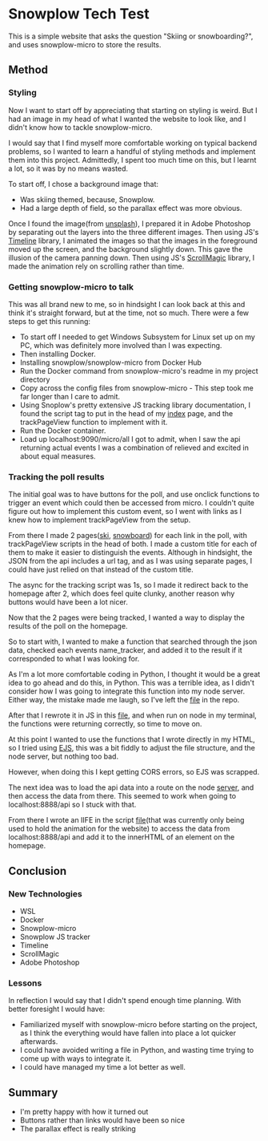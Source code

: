 # Snowplow Tech Test

This is a simple website that asks the question "Skiing or snowboarding?", and uses snowplow-micro to store the results.

## Method

### Styling

Now I want to start off by appreciating that starting on styling is weird. But I had an image in my head of what I wanted the website to look like, and I didn't know how to tackle snowplow-micro.

I would say that I find myself more comfortable working on typical backend problems, so I wanted to learn a handful of styling methods and implement them into this project. Admittedly, I spent too much time on this, but I learnt a lot, so it was by no means wasted.

To start off, I chose a background image that:

- Was skiing themed, because, Snowplow.
- Had a large depth of field, so the parallax effect was more obvious.

Once I found the image(from [unsplash](https://unsplash.com/photos/2Gs29PjkAA4)), I prepared it in Adobe Photoshop by separating out the layers into the three different images. Then using JS's [Timeline](https://greensock.com/docs/v2/TimelineMax) library, I animated the images so that the images in the foreground moved up the screen, and the background slightly down. This gave the illusion of the camera panning down. Then using JS's [ScrollMagic](https://scrollmagic.io/) library, I made the animation rely on scrolling rather than time.

### Getting snowplow-micro to talk

This was all brand new to me, so in hindsight I can look back at this and think it's straight forward, but at the time, not so much.
There were a few steps to get this running:

- To start off I needed to get Windows Subsystem for Linux set up on my PC, which was definitely more involved than I was expecting.
- Then installing Docker.
- Installing snowplow/snowplow-micro from Docker Hub
- Run the Docker command from snowplow-micro's readme in my project directory
- Copy across the config files from snowplow-micro - This step took me far longer than I care to admit.
- Using Snoplow's pretty extensive JS tracking library documentation, I found the script tag to put in the head of my [index](https://github.com/MykeNuLeng/generic-webiste/blob/main/index.html) page, and the trackPageView function to implement with it.
- Run the Docker container.
- Load up localhost:9090/micro/all
  I got to admit, when I saw the api returning actual events I was a combination of relieved and excited in about equal measures.

### Tracking the poll results

The initial goal was to have buttons for the poll, and use onclick functions to trigger an event which could then be accessed from micro. I couldn't quite figure out how to implement this custom event, so I went with links as I knew how to implement trackPageView from the setup.

From there I made 2 pages([ski](https://github.com/MykeNuLeng/generic-webiste/blob/main/ski.html), [snowboard](https://github.com/MykeNuLeng/generic-webiste/blob/main/snowboard.html)) for each link in the poll, with trackPageView scripts in the head of both. I made a custom title for each of them to make it easier to distinguish the events. Although in hindsight, the JSON from the api includes a url tag, and as I was using separate pages, I could have just relied on that instead of the custom title.

The async for the tracking script was 1s, so I made it redirect back to the homepage after 2, which does feel quite clunky, another reason why buttons would have been a lot nicer.

Now that the 2 pages were being tracked, I wanted a way to display the results of the poll on the homepage.

So to start with, I wanted to make a function that searched through the json data, checked each events name_tracker, and added it to the result if it corresponded to what I was looking for.

As I'm a lot more comfortable coding in Python, I thought it would be a great idea to go ahead and do this, in Python. This was a terrible idea, as I didn't consider how I was going to integrate this function into my node server. Either way, the mistake made me laugh, so I've left the [file](https://github.com/MykeNuLeng/generic-webiste/blob/main/public/json_fetch.py) in the repo.

After that I rewrote it in JS in this [file](https://github.com/MykeNuLeng/generic-webiste/blob/main/public/json_fetch.js), and when run on node in my terminal, the functions were returning correctly, so time to move on.

At this point I wanted to use the functions that I wrote directly in my HTML, so I tried using [EJS](https://ejs.co/), this was a bit fiddly to adjust the file structure, and the node server, but nothing too bad.

However, when doing this I kept getting CORS errors, so EJS was scrapped.

The next idea was to load the api data into a route on the node [server](https://github.com/MykeNuLeng/generic-webiste/blob/main/app.js), and then access the data from there. This seemed to work when going to localhost:8888/api so I stuck with that.

From there I wrote an IIFE in the script [file](https://github.com/MykeNuLeng/generic-webiste/blob/main/public/script.js)(that was currently only being used to hold the animation for the website) to access the data from localhost:8888/api and add it to the innerHTML of an element on the homepage.

## Conclusion

### New Technologies

- WSL
- Docker
- Snowplow-micro
- Snowplow JS tracker
- Timeline
- ScrollMagic
- Adobe Photoshop

### Lessons

In reflection I would say that I didn't spend enough time planning. With better foresight I would have:

- Familiarized myself with snowplow-micro before starting on the project, as I think the everything would have fallen into place a lot quicker afterwards.
- I could have avoided writing a file in Python, and wasting time trying to come up with ways to integrate it.
- I could have managed my time a lot better as well.

## Summary

- I'm pretty happy with how it turned out
- Buttons rather than links would have been so nice
- The parallax effect is really striking
